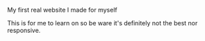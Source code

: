 My first real website I made for myself

This is for me to learn on so be ware it's definitely not the best nor responsive.
